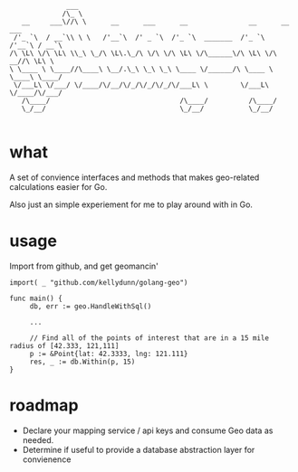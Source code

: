 ```
              ___                                                              
             /\_ \                                                             
   __     ___\//\ \      __      ___      __               __      __    ___   
 /'_ `\  / __`\\ \ \   /'__`\  /' _ `\  /'_ `\  _______  /'_ `\  /'__`\ / __`\ 
/\ \L\ \/\ \L\ \\_\ \_/\ \L\.\_/\ \/\ \/\ \L\ \/\______\/\ \L\ \/\  __//\ \L\ \
\ \____ \ \____//\____\ \__/.\_\ \_\ \_\ \____ \/______/\ \____ \ \____\ \____/
 \/___L\ \/___/ \/____/\/__/\/_/\/_/\/_/\/___L\ \        \/___L\ \/____/\/___/ 
   /\____/                                /\____/          /\____/             
   \_/__/                                 \_/__/           \_/__/              


```

# what 

A set of convience interfaces and methods that makes geo-related calculations easier for Go.

Also just an simple experiement for me to play around with in Go.

# usage

Import from github, and get geomancin'

```
import( _ "github.com/kellydunn/golang-geo")

func main() {
     db, err := geo.HandleWithSql()

     ...

     // Find all of the points of interest that are in a 15 mile radius of [42.333, 121,111]
     p := &Point{lat: 42.3333, lng: 121.111}
     res, _ := db.Within(p, 15)
}
```

# roadmap

  - Declare your mapping service / api keys and consume Geo data as needed.
  - Determine if useful to provide a database abstraction layer for convienence 
